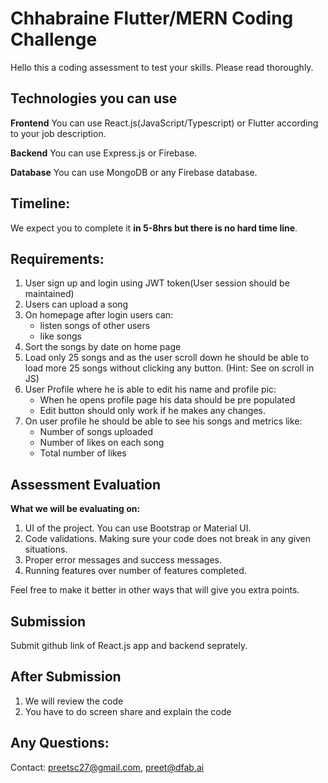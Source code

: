 # Chhabraine Flutter/MERN Coding Challenge

Hello this a coding assessment to test your skills.  Please read thoroughly.

## Technologies you can use
**Frontend**
You can use React.js(JavaScript/Typescript) or Flutter according to your job description.

**Backend**
You can use Express.js or Firebase.

**Database**
You can use MongoDB or any Firebase database.



## Timeline:
We expect you to complete it **in 5-8hrs but there is no hard time line**.

## Requirements:
1. User sign up and login using JWT token(User session should be maintained)
2. Users can upload a song 
3. On homepage after login users can:
   * listen songs of other users 
   * like songs
4. Sort the songs by date on home page
5. Load only 25 songs and as the user scroll down he should be able to load more 25 songs without clicking any button. (Hint: See on scroll in JS)
6. User Profile where he is able to edit his name and profile pic:
    * When he opens profile page his data should be pre populated
    * Edit button should only work if he makes any changes.
7. On user profile he should be able to see his songs and metrics like:
    * Number of songs uploaded
    * Number of likes on each song
    * Total number of likes

## Assessment Evaluation
**What we will be evaluating on:**
1. UI of the project. You can use Bootstrap or Material UI.
2. Code validations. Making sure your code does not break in any given situations.
3. Proper error messages and success messages.
4. Running features over number of features completed.

Feel free to make it better in other ways that will give you extra points.


## Submission
Submit github link of React.js app and backend seprately.

## After Submission
1. We will review the code
2. You have to do screen share and explain the code

## Any Questions:
Contact: preetsc27@gmail.com, preet@dfab.ai
